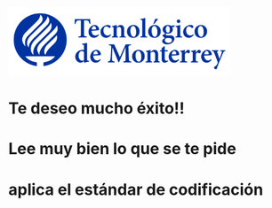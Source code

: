 ![Tec de Monterrey](images/logotecmty.png)
# Te deseo mucho éxito!!
# Lee muy bien lo que se te pide
# aplica el estándar de codificación
